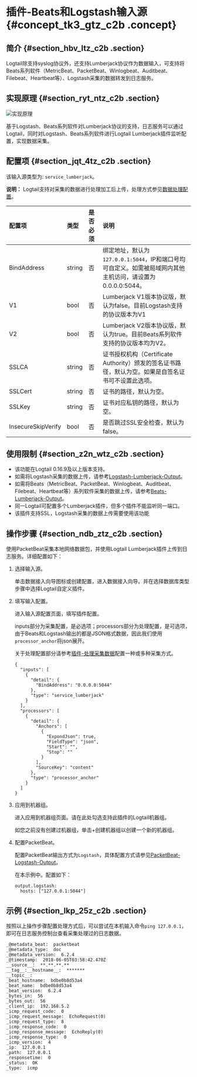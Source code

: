 # 插件-Beats和Logstash输入源 {#concept_tk3_gtz_c2b .concept}

## 简介 {#section_hbv_ltz_c2b .section}

Logtail除支持syslog协议外，还支持Lumberjack协议作为数据输入，可支持将Beats系列软件（MetricBeat、PacketBeat、Winlogbeat、Auditbeat、Filebeat、Heartbeat等）、Logstash采集的数据转发到日志服务。

## 实现原理 {#section_ryt_ntz_c2b .section}

![](images/6263_zh-CN.png "实现原理")

基于Logstash、Beats系列软件对Lumberjack协议的支持，日志服务可以通过Logtail，同时对Logstash、Beats系列软件进行Logtail Lumberjack插件监听配置，实现数据采集。

## 配置项 {#section_jqt_4tz_c2b .section}

该输入源类型为: `service_lumberjack`。

**说明：** Logtail支持对采集的数据进行处理加工后上传，处理方式参见[数据处理配置](cn.zh-CN/用户指南/Logtail采集/数据源/插件-处理采集数据.md)。

|配置项|类型|是否必须|说明|
|:--|:-|:---|:-|
|BindAddress|string|否|绑定地址，默认为`127.0.0.1:5044`，IP和端口号均可自定义。如需被局域网内其他主机访问，请设置为0.0.0.0:5044。|
|V1|bool|否|Lumberjack V1版本协议版，默认为false。目前Logstash支持的协议版本为V1|
|V2|bool|否|Lumberjack V2版本协议版，默认为true。目前Beats系列软件支持的协议版本均为V2。|
|SSLCA|string|否|证书授权机构（Certificate Authority）颁发的签名证书路径，默认为空。如果是自签名证书可不设置此选项。|
|SSLCert|string|否|证书的路径，默认为空。|
|SSLKey|string|否|证书对应私钥的路径，默认为空。|
|InsecureSkipVerify|bool|否|是否跳过SSL安全检查，默认为false。|

## 使用限制 {#section_z2n_wtz_c2b .section}

-   该功能在Logtail 0.16.9及以上版本支持。
-   如需将Logstash采集的数据上传，请参考[Logstash-Lumberjack-Output](https://www.elastic.co/guide/en/logstash/current/plugins-outputs-lumberjack.html)。
-   如需将Beats（MetricBeat、PacketBeat、Winlogbeat、Auditbeat、Filebeat、Heartbeat等）系列软件采集的数据上传，请参考[Beats-Lumberjack-Output](https://www.elastic.co/guide/en/beats/metricbeat/current/logstash-output.html)。
-   同一Logtail可配置多个Lumberjack插件，但多个插件不能监听同一端口。
-   该插件支持SSL，Logstash采集的数据上传需要使用该功能

## 操作步骤 {#section_ndb_ztz_c2b .section}

使用PacketBeat采集本地网络数据包，并使用Logtail Lumberjack插件上传到日志服务。详细配置如下：

1.  选择输入源。

    单击数据接入向导图标或创建配置，进入数据接入向导。并在选择数据库类型步骤中选择Logtail自定义插件。

2.  填写输入配置。

    进入输入源配置页面，填写插件配置。

    inputs部分为采集配置，是必选项；processors部分为处理配置，是可选项，由于Beats和Logstash输出的都是JSON格式数据，因此我们使用`processor_anchor`将json展开。

    关于处理配置部分请参考[插件-处理采集数据](cn.zh-CN/用户指南/Logtail采集/数据源/插件-处理采集数据.md)配置一种或多种采集方式。

    ```
    {
      "inputs": [
        {
          "detail": {
            "BindAddress": "0.0.0.0:5044"
          },
          "type": "service_lumberjack"
        }
      ],
      "processors": [
        {
          "detail": {
            "Anchors": [
              {
                "ExpondJson": true,
                "FieldType": "json",
                "Start": "",
                "Stop": ""
              }
            ],
            "SourceKey": "content"
          },
          "type": "processor_anchor"
        }
      ]
    }
    
    ```

3.  应用到机器组。

    进入应用到机器组页面。请在此处勾选支持此插件的Logtail机器组。

    如您之前没有创建过机器组，单击+创建机器组以创建一个新的机器组。

4.  配置PacketBeat。

    配置PacketBeat输出方式为`Logstash`，具体配置方式请参见[PacketBeat-Logstash-Output](https://www.elastic.co/guide/en/beats/packetbeat/current/logstash-output.html)。

    在本示例中。配置如下：

    ```
    output.logstash:
      hosts: ["127.0.0.1:5044"]
    ```


## 示例 {#section_lkp_25z_c2b .section}

按照以上操作步骤配置处理方式后，可以尝试在本机输入命令`ping 127.0.0.1`，即可在日志服务控制台查看采集处理过的日志数据。

```
_@metadata_beat:  packetbeat
_@metadata_type:  doc
_@metadata_version:  6.2.4
_@timestamp:  2018-06-05T03:58:42.470Z
__source__:  **.**.**.**
__tag__:__hostname__:  *******
__topic__:  
_beat_hostname:  bdbe0b8d53a4
_beat_name:  bdbe0b8d53a4
_beat_version:  6.2.4
_bytes_in:  56
_bytes_out:  56
_client_ip:  192.168.5.2
_icmp_request_code:  0
_icmp_request_message:  EchoRequest(0)
_icmp_request_type:  8
_icmp_response_code:  0
_icmp_response_message:  EchoReply(0)
_icmp_response_type:  0
_icmp_version:  4
_ip:  127.0.0.1
_path:  127.0.0.1
_responsetime:  0
_status:  OK
_type:  icmp

```


